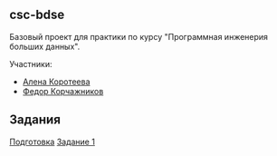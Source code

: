 ## csc-bdse
Базовый проект для практики по курсу "Программная инженерия больших данных".

Участники:  
  * [Алена Коротеева](https://github.com/pavlin256)
  * [Федор Корчажников](https://github.com/butnotstupid)

## Задания
[Подготовка](INSTALL.md)
[Задание 1](TASK1.md)
